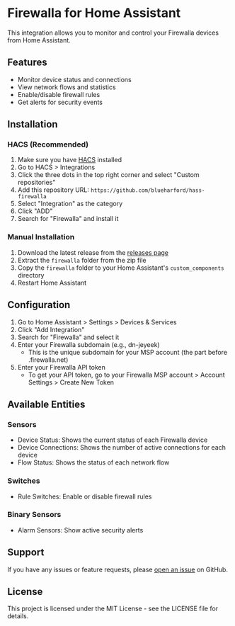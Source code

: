 # Firewalla for Home Assistant

This integration allows you to monitor and control your Firewalla devices from Home Assistant.

## Features

- Monitor device status and connections
- View network flows and statistics
- Enable/disable firewall rules
- Get alerts for security events

## Installation

### HACS (Recommended)

1. Make sure you have [HACS](https://hacs.xyz/) installed
2. Go to HACS > Integrations
3. Click the three dots in the top right corner and select "Custom repositories"
4. Add this repository URL: `https://github.com/blueharford/hass-firewalla`
5. Select "Integration" as the category
6. Click "ADD"
7. Search for "Firewalla" and install it

### Manual Installation

1. Download the latest release from the [releases page](https://github.com/blueharford/hass-firewalla/releases)
2. Extract the `firewalla` folder from the zip file
3. Copy the `firewalla` folder to your Home Assistant's `custom_components` directory
4. Restart Home Assistant

## Configuration

1. Go to Home Assistant > Settings > Devices & Services
2. Click "Add Integration"
3. Search for "Firewalla" and select it
4. Enter your Firewalla subdomain (e.g., dn-jeyeek)
   - This is the unique subdomain for your MSP account (the part before .firewalla.net)
5. Enter your Firewalla API token
   - To get your API token, go to your Firewalla MSP account > Account Settings > Create New Token

## Available Entities

### Sensors

- Device Status: Shows the current status of each Firewalla device
- Device Connections: Shows the number of active connections for each device
- Flow Status: Shows the status of each network flow

### Switches

- Rule Switches: Enable or disable firewall rules

### Binary Sensors

- Alarm Sensors: Show active security alerts

## Support

If you have any issues or feature requests, please [open an issue](https://github.com/blueharford/hass-firewalla/issues) on GitHub.

## License

This project is licensed under the MIT License - see the LICENSE file for details.

